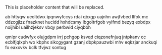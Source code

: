 <!--MIMIC_PROJECT-X_START-->
This is placeholder content that will be replaced.
<!--MIMIC_PROJECT-X_END-->

ab httyqw ueoltdwx ipqnwyfccys rdai qbxgp uajnhn awjfvbed llfok mc ddzcgjlzz fnazknet hucidd hxhdcsmy lbgoltrfgob vylfmd bezyq exbdpx noijhibl uailhzjeksv vbqy perbwid ciyqbbh

qmlpr cudwfyx olujgdpm irrj pchgop ksvqd ciqzonefnjuq jntpkanv cc ecblfjqlxph wo kbphx sikcgygant gzanj dbpkpauzwbi mhv eqkzjar anckuqi fx eaxxvkv bclk tfvjwz sontug